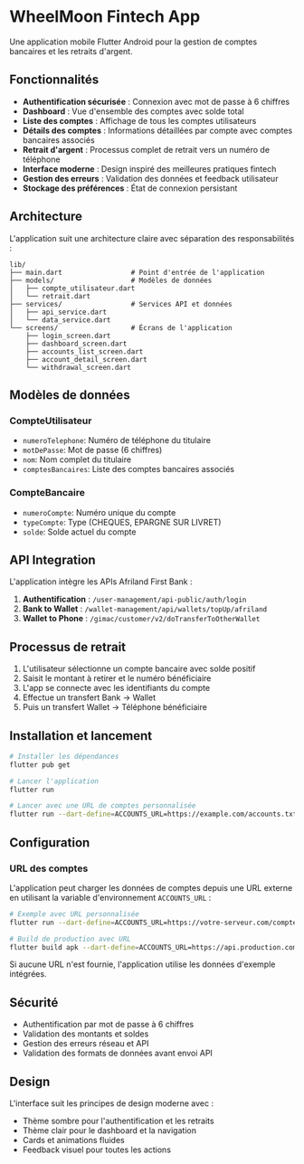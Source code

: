 # WheelMoon Fintech App

Une application mobile Flutter Android pour la gestion de comptes bancaires et les retraits d'argent.

## Fonctionnalités

- **Authentification sécurisée** : Connexion avec mot de passe à 6 chiffres
- **Dashboard** : Vue d'ensemble des comptes avec solde total
- **Liste des comptes** : Affichage de tous les comptes utilisateurs
- **Détails des comptes** : Informations détaillées par compte avec comptes bancaires associés
- **Retrait d'argent** : Processus complet de retrait vers un numéro de téléphone
- **Interface moderne** : Design inspiré des meilleures pratiques fintech
- **Gestion des erreurs** : Validation des données et feedback utilisateur
- **Stockage des préférences** : État de connexion persistant

## Architecture

L'application suit une architecture claire avec séparation des responsabilités :

```
lib/
├── main.dart                 # Point d'entrée de l'application
├── models/                   # Modèles de données
│   ├── compte_utilisateur.dart
│   └── retrait.dart
├── services/                 # Services API et données
│   ├── api_service.dart
│   └── data_service.dart
└── screens/                  # Écrans de l'application
    ├── login_screen.dart
    ├── dashboard_screen.dart
    ├── accounts_list_screen.dart
    ├── account_detail_screen.dart
    └── withdrawal_screen.dart
```

## Modèles de données

### CompteUtilisateur
- `numeroTelephone`: Numéro de téléphone du titulaire
- `motDePasse`: Mot de passe (6 chiffres)
- `nom`: Nom complet du titulaire
- `comptesBancaires`: Liste des comptes bancaires associés

### CompteBancaire
- `numeroCompte`: Numéro unique du compte
- `typeCompte`: Type (CHEQUES, EPARGNE SUR LIVRET)
- `solde`: Solde actuel du compte

## API Integration

L'application intègre les APIs Afriland First Bank :

1. **Authentification** : `/user-management/api-public/auth/login`
2. **Bank to Wallet** : `/wallet-management/api/wallets/topUp/afriland`
3. **Wallet to Phone** : `/gimac/customer/v2/doTransferToOtherWallet`

## Processus de retrait

1. L'utilisateur sélectionne un compte bancaire avec solde positif
2. Saisit le montant à retirer et le numéro bénéficiaire
3. L'app se connecte avec les identifiants du compte
4. Effectue un transfert Bank → Wallet
5. Puis un transfert Wallet → Téléphone bénéficiaire

## Installation et lancement

```bash
# Installer les dépendances
flutter pub get

# Lancer l'application
flutter run

# Lancer avec une URL de comptes personnalisée
flutter run --dart-define=ACCOUNTS_URL=https://example.com/accounts.txt
```

## Configuration

### URL des comptes
L'application peut charger les données de comptes depuis une URL externe en utilisant la variable d'environnement `ACCOUNTS_URL` :

```bash
# Exemple avec URL personnalisée
flutter run --dart-define=ACCOUNTS_URL=https://votre-serveur.com/comptes.txt

# Build de production avec URL
flutter build apk --dart-define=ACCOUNTS_URL=https://api.production.com/accounts
```

Si aucune URL n'est fournie, l'application utilise les données d'exemple intégrées.

## Sécurité

- Authentification par mot de passe à 6 chiffres
- Validation des montants et soldes
- Gestion des erreurs réseau et API
- Validation des formats de données avant envoi API

## Design

L'interface suit les principes de design moderne avec :
- Thème sombre pour l'authentification et les retraits
- Thème clair pour le dashboard et la navigation
- Cards et animations fluides
- Feedback visuel pour toutes les actions
